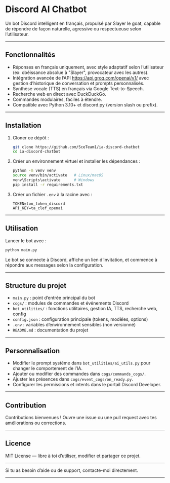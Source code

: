 # Discord AI Chatbot

Un bot Discord intelligent en français, propulsé par Slayer le goat, capable de répondre de façon naturelle, agressive ou respectueuse selon l’utilisateur.

---

## Fonctionnalités

* Réponses en français uniquement, avec style adaptatif selon l’utilisateur (ex: obéissance absolue à "Slayer", provocateur avec les autres).
* Intégration avancée de l’API  https://api.groq.com/openai/v1/ avec gestion d’historique de conversation et prompts personnalisés.
* Synthèse vocale (TTS) en français via Google Text-to-Speech.
* Recherche web en direct avec DuckDuckGo.
* Commandes modulaires, faciles à étendre.
* Compatible avec Python 3.10+ et discord.py (version slash ou prefix).

---

## Installation

1. Cloner ce dépôt :

   ```bash
   git clone https://github.com/SceTeam1/ia-discord-chatbot
   cd ia-discord-chatbot
   ```

2. Créer un environnement virtuel et installer les dépendances :

   ```bash
   python -m venv venv
   source venv/bin/activate   # Linux/macOS
   venv\Scripts\activate      # Windows
   pip install -r requirements.txt
   ```

3. Créer un fichier `.env` à la racine avec :

   ```
   TOKEN=ton_token_discord
   API_KEY=ta_clef_openai
   ```

---

## Utilisation

Lancer le bot avec :

```bash
python main.py
```

Le bot se connecte à Discord, affiche un lien d’invitation, et commence à répondre aux messages selon la configuration.

---

## Structure du projet

* `main.py` : point d’entrée principal du bot
* `cogs/` : modules de commandes et événements Discord
* `bot_utilities/` : fonctions utilitaires, gestion IA, TTS, recherche web, config
* `config.json` : configuration principale (tokens, modèles, options)
* `.env` : variables d’environnement sensibles (non versionné)
* `README.md` : documentation du projet

---

## Personnalisation

* Modifier le prompt système dans `bot_utilities/ai_utils.py` pour changer le comportement de l’IA.
* Ajouter ou modifier des commandes dans `cogs/commands_cogs/`.
* Ajuster les présences dans `cogs/event_cogs/on_ready.py`.
* Configurer les permissions et intents dans le portail Discord Developer.

---

## Contribution

Contributions bienvenues ! Ouvre une issue ou une pull request avec tes améliorations ou corrections.

---

## Licence

MIT License — libre à toi d’utiliser, modifier et partager ce projet.

---

Si tu as besoin d’aide ou de support, contacte-moi directement.

---


